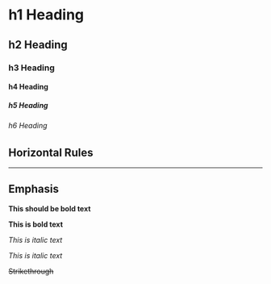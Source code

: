 # h1 Heading
## h2 Heading
### h3 Heading
#### h4 Heading
##### h5 Heading
###### h6 Heading


## Horizontal Rules

----


## Emphasis

**This should be bold text**

__This is bold text__

*This is italic text*

_This is italic text_

~~Strikethrough~~

